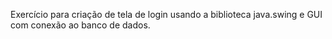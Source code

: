 Exercício para criação de tela de login usando a biblioteca java.swing e GUI com conexão ao banco de dados.
